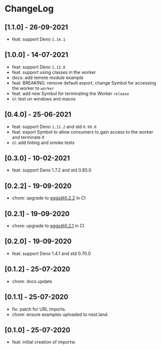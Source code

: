 # ChangeLog

## [1.1.0] - 26-09-2021

- feat: support Deno `1.14.1`

## [1.0.0] - 14-07-2021

- feat: support Deno `1.12.0`
- feat: support using classes in the worker
- docs: add remote module example
- feat: BREAKING: remove default export, change Symbol for accessing the worker to `worker`
- feat: add new Symbol for terminating the Worker `release`
- ci: test on windows and macos

## [0.4.0] - 25-06-2021

- feat: support Deno `1.11.2` and std `0.99.0`
- feat: export Symbol to allow consumers to gain access to the worker and terminate it
- ci: add linting and smoke tests

## [0.3.0] - 10-02-2021

- feat: support Deno 1.7.2 and std 0.85.0

## [0.2.2] - 19-09-2020

- chore: upgrade to eggs@0.2.2 in CI

## [0.2.1] - 19-09-2020

- chore: upgrade to eggs@0.2.1 in CI

## [0.2.0] - 19-09-2020

- feat: support Deno 1.4.1 and std 0.70.0

## [0.1.2] - 25-07-2020

- chore: docs update

## [0.1.1] - 25-07-2020

- fix: patch for URL imports.
- chore: ensure examples uploaded to nest.land.

## [0.1.0] - 25-07-2020

- feat: initial creation of importw.
